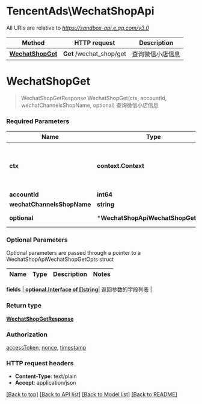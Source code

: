 # TencentAds\WechatShopApi

All URIs are relative to *https://sandbox-api.e.qq.com/v3.0*

Method | HTTP request | Description
------------- | ------------- | -------------
[**WechatShopGet**](WechatShopApi.md#WechatShopGet) | **Get** /wechat_shop/get | 查询微信小店信息


# **WechatShopGet**
> WechatShopGetResponse WechatShopGet(ctx, accountId, wechatChannelsShopName, optional)
查询微信小店信息

### Required Parameters

Name | Type | Description  | Notes
------------- | ------------- | ------------- | -------------
 **ctx** | **context.Context** | context for authentication, logging, cancellation, deadlines, tracing, etc.
  **accountId** | **int64**|  | 
  **wechatChannelsShopName** | **string**|  | 
 **optional** | ***WechatShopApiWechatShopGetOpts** | optional parameters | nil if no parameters

### Optional Parameters
Optional parameters are passed through a pointer to a WechatShopApiWechatShopGetOpts struct

Name | Type | Description  | Notes
------------- | ------------- | ------------- | -------------


 **fields** | [**optional.Interface of []string**](string.md)| 返回参数的字段列表 | 

### Return type

[**WechatShopGetResponse**](WechatShopGetResponse.md)

### Authorization

[accessToken](../README.md#accessToken), [nonce](../README.md#nonce), [timestamp](../README.md#timestamp)

### HTTP request headers

 - **Content-Type**: text/plain
 - **Accept**: application/json

[[Back to top]](#) [[Back to API list]](../README.md#documentation-for-api-endpoints) [[Back to Model list]](../README.md#documentation-for-models) [[Back to README]](../README.md)

